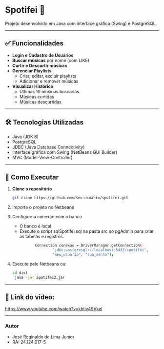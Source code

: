 # Spotifei 🎵

Projeto desenvolvido em Java com interface gráfica (Swing) e PostgreSQL.

---

## ✅ Funcionalidades

- **Login e Cadastro de Usuários**
- **Buscar músicas** por nome (com LIKE)
- **Curtir e Descurtir músicas**
- **Gerenciar Playlists**
  - Criar, editar, excluir playlists
  - Adicionar e remover músicas
- **Visualizar Histórico**
  - Últimas 10 músicas buscadas
  - Músicas curtidas
  - Músicas descurtidas

---

## 🛠️ Tecnologias Utilizadas

- Java (JDK 8)
- PostgreSQL
- JDBC (Java Database Connectivity)
- Interface gráfica com Swing (NetBeans GUI Builder)
- MVC (Model-View-Controller)

---

## 🚀 Como Executar

1. **Clone o repositório**

   ```bash
   git clone https://github.com/seu-usuario/spotifei.git
2. Importe o projeto no Netbeans
3. Configure a conexão com o banco
   - O banco é local
   - Execute o script sqlSpotifei.sql na pasta src no pgAdmin para criar as tabelas e registros.
     ```bash
            Connection conexao = DriverManager.getConnection(
                    "jdbc:postgresql://localhost:5432/spotifei", 
                    "seu_usuario", "sua_senha");
4. Execute pelo Netbeans ou:
   ```bash
   cd dist
    java -jar Spotifei2.jar

---

## 🎥 Link do video:
https://www.youtube.com/watch?v=khtiy49VkeI

---

### Autor
- José Reginaldo de Lima Junior
- RA: 24.124.017-5

